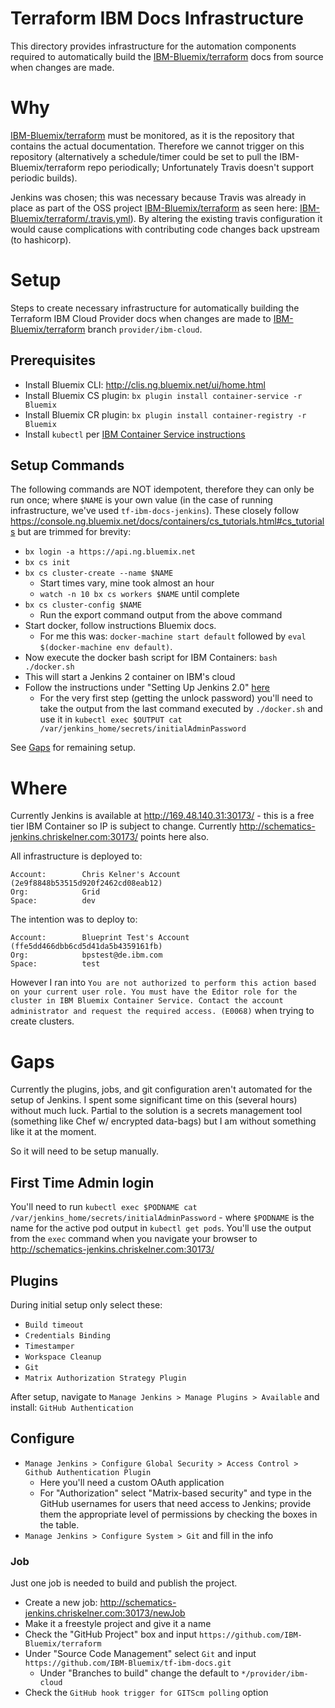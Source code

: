 # Terraform IBM Docs Infrastructure

This directory provides infrastructure for the automation components required to automatically build the [IBM-Bluemix/terraform](https://github.com/IBM-Bluemix/terraform) docs from source when changes are made.

# Why

[IBM-Bluemix/terraform](https://github.com/IBM-Bluemix/terraform/) must be monitored, as it is the repository that contains the actual documentation. Therefore we cannot trigger on this repository (alternatively a schedule/timer could be set to pull the IBM-Bluemix/terraform repo periodically; Unfortunately Travis doesn't support periodic builds).

Jenkins was chosen; this was necessary because Travis was already in place as part of the OSS project [IBM-Bluemix/terraform](https://github.com/IBM-Bluemix/terraform/) as seen here: [IBM-Bluemix/terraform/.travis.yml](https://github.com/IBM-Bluemix/terraform/blob/provider/ibm-cloud/.travis.yml)). By altering the existing travis configuration it would cause complications with contributing code changes back upstream (to hashicorp).

# Setup

Steps to create necessary infrastructure for automatically building the Terraform IBM Cloud Provider docs when changes are made to [IBM-Bluemix/terraform](https://github.com/IBM-Bluemix/terraform) branch `provider/ibm-cloud`.

## Prerequisites

- Install Bluemix CLI: http://clis.ng.bluemix.net/ui/home.html
- Install Bluemix CS plugin: `bx plugin install container-service -r Bluemix`
- Install Bluemix CR plugin: `bx plugin install container-registry -r Bluemix`
- Install `kubectl` per [IBM Container Service instructions](https://console.ng.bluemix.net/docs/containers/cs_tutorials.html#cs_tutorials)

## Setup Commands

The following commands are NOT idempotent, therefore they can only be run once; where `$NAME` is your own value (in the case of running infrastructure, we've used `tf-ibm-docs-jenkins`). These closely follow https://console.ng.bluemix.net/docs/containers/cs_tutorials.html#cs_tutorials but are trimmed for brevity:

- `bx login -a https://api.ng.bluemix.net`
- `bx cs init`
- `bx cs cluster-create --name $NAME`
  - Start times vary, mine took almost an hour
  - `watch -n 10 bx cs workers $NAME` until complete
- `bx cs cluster-config $NAME`
  - Run the export command output from the above command
- Start docker, follow instructions Bluemix docs.
  - For me this was: `docker-machine start default` followed by `eval $(docker-machine env default)`.
- Now execute the docker bash script for IBM Containers: `bash ./docker.sh`
- This will start a Jenkins 2 container on IBM's cloud
- Follow the instructions under "Setting Up Jenkins 2.0" [here](https://www.cloudbees.com/blog/get-started-jenkins-20-docker)
  - For the very first step (getting the unlock password) you'll need to take the output from the last command executed by `./docker.sh` and use it in `kubectl exec $OUTPUT cat /var/jenkins_home/secrets/initialAdminPassword`

See [Gaps](#gaps) for remaining setup.

# Where

Currently Jenkins is available at http://169.48.140.31:30173/ - this is a free tier IBM Container so IP is subject to change. Currently http://schematics-jenkins.chriskelner.com:30173/ points here also.

All infrastructure is deployed to:
```
Account:        Chris Kelner's Account (2e9f8848b53515d920f2462cd08eab12)
Org:            Grid
Space:          dev
```

The intention was to deploy to:
```
Account:        Blueprint Test's Account (ffe5dd466dbb6cd5d41da5b4359161fb)
Org:            bpstest@de.ibm.com
Space:          test
```

However I ran into `You are not authorized to perform this action based on your current user role. You must have the Editor role for the cluster in IBM Bluemix Container Service. Contact the account administrator and request the required access. (E0068)` when trying to create clusters.

# Gaps

Currently the plugins, jobs, and git configuration aren't automated for the setup of Jenkins. I spent some significant time on this (several hours) without much luck. Partial to the solution is a secrets management tool (something like Chef w/ encrypted data-bags) but I am without something like it at the moment.

So it will need to be setup manually.

## First Time Admin login

You'll need to run `kubectl exec $PODNAME cat /var/jenkins_home/secrets/initialAdminPassword` - where `$PODNAME` is the name for the active pod output in `kubectl get pods`. You'll use the output from the `exec` command when you navigate your browser to http://schematics-jenkins.chriskelner.com:30173/

## Plugins

During initial setup only select these:

- `Build timeout`
- `Credentials Binding`
- `Timestamper`
- `Workspace Cleanup`
- `Git`
- `Matrix Authorization Strategy Plugin`

After setup, navigate to `Manage Jenkins > Manage Plugins > Available` and install: `GitHub Authentication`

## Configure

- `Manage Jenkins > Configure Global Security > Access Control > Github Authentication Plugin`
  - Here you'll need a custom OAuth application
  - For "Authorization" select "Matrix-based security" and type in the GitHub usernames for users that need access to Jenkins; provide them the appropriate level of permissions by checking the boxes in the table.
- `Manage Jenkins > Configure System > Git` and fill in the info

### Job

Just one job is needed to build and publish the project.

- Create a new job: http://schematics-jenkins.chriskelner.com:30173/newJob
- Make it a freestyle project and give it a name
- Check the "GitHub Project" box and input `https://github.com/IBM-Bluemix/terraform`
- Under "Source Code Management" select `Git` and input `https://github.com/IBM-Bluemix/tf-ibm-docs.git`
  - Under "Branches to build" change the default to `*/provider/ibm-cloud`
- Check the `GitHub hook trigger for GITScm polling` option
